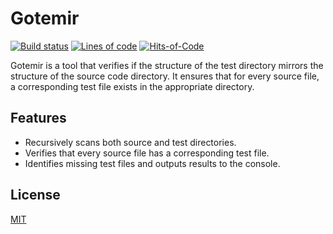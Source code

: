 <!---
The MIT License (MIT)

Copyright (c) 2024 <a.ilaletdinov@yandex.ru>

Permission is hereby granted, free of charge, to any person obtaining a copy
of this software and associated documentation files (the "Software"), to deal
in the Software without restriction, including without limitation the rights
to use, copy, modify, merge, publish, distribute, sublicense, and/or sell
copies of the Software, and to permit persons to whom the Software is
furnished to do so, subject to the following conditions:

The above copyright notice and this permission notice shall be included in all
copies or substantial portions of the Software.

THE SOFTWARE IS PROVIDED "AS IS", WITHOUT WARRANTY OF ANY KIND,
EXPRESS OR IMPLIED, INCLUDING BUT NOT LIMITED TO THE WARRANTIES OF
MERCHANTABILITY, FITNESS FOR A PARTICULAR PURPOSE AND NONINFRINGEMENT.
IN NO EVENT SHALL THE AUTHORS OR COPYRIGHT HOLDERS BE LIABLE FOR ANY CLAIM,
DAMAGES OR OTHER LIABILITY, WHETHER IN AN ACTION OF CONTRACT, TORT OR
OTHERWISE, ARISING FROM, OUT OF OR IN CONNECTION WITH THE SOFTWARE OR THE USE
OR OTHER DEALINGS IN THE SOFTWARE.
--->
# Gotemir

[![Build status](https://github.com/blablatdinov/gotemir/actions/workflows/pr-check.yaml/badge.svg)](https://github.com/blablatdinov/gotemir/actions/workflows/pr-check.yaml)
[![Lines of code](https://tokei.rs/b1/github/blablatdinov/gotemir)](https://github.com/XAMPPRocky/tokei_rs)
[![Hits-of-Code](https://hitsofcode.com/github/blablatdinov/gotemir)](https://hitsofcode.com/github/blablatdinov/gotemir/view)

Gotemir is a tool that verifies if the structure of the test directory mirrors the structure of the source code directory. It ensures that for every source file, a corresponding test file exists in the appropriate directory.

## Features

- Recursively scans both source and test directories.
- Verifies that every source file has a corresponding test file.
- Identifies missing test files and outputs results to the console.

## License

[MIT](https://github.com/blablatdinov/gotemir/blob/master/LICENSE)

<!--
TODO

## Installation
## Usage
## Examples
-->
